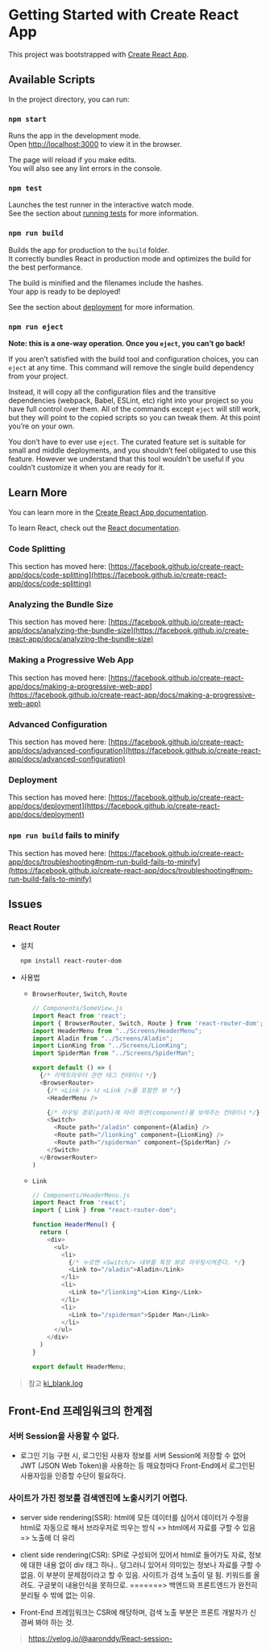 # Getting Started with Create React App

This project was bootstrapped with [Create React App](https://github.com/facebook/create-react-app).

## Available Scripts

In the project directory, you can run:

### `npm start`

Runs the app in the development mode.\
Open [http://localhost:3000](http://localhost:3000) to view it in the browser.

The page will reload if you make edits.\
You will also see any lint errors in the console.

### `npm test`

Launches the test runner in the interactive watch mode.\
See the section about [running tests](https://facebook.github.io/create-react-app/docs/running-tests) for more information.

### `npm run build`

Builds the app for production to the `build` folder.\
It correctly bundles React in production mode and optimizes the build for the best performance.

The build is minified and the filenames include the hashes.\
Your app is ready to be deployed!

See the section about [deployment](https://facebook.github.io/create-react-app/docs/deployment) for more information.

### `npm run eject`

**Note: this is a one-way operation. Once you `eject`, you can’t go back!**

If you aren’t satisfied with the build tool and configuration choices, you can `eject` at any time. This command will remove the single build dependency from your project.

Instead, it will copy all the configuration files and the transitive dependencies (webpack, Babel, ESLint, etc) right into your project so you have full control over them. All of the commands except `eject` will still work, but they will point to the copied scripts so you can tweak them. At this point you’re on your own.

You don’t have to ever use `eject`. The curated feature set is suitable for small and middle deployments, and you shouldn’t feel obligated to use this feature. However we understand that this tool wouldn’t be useful if you couldn’t customize it when you are ready for it.

## Learn More

You can learn more in the [Create React App documentation](https://facebook.github.io/create-react-app/docs/getting-started).

To learn React, check out the [React documentation](https://reactjs.org/).

### Code Splitting

This section has moved here: [https://facebook.github.io/create-react-app/docs/code-splitting](https://facebook.github.io/create-react-app/docs/code-splitting)

### Analyzing the Bundle Size

This section has moved here: [https://facebook.github.io/create-react-app/docs/analyzing-the-bundle-size](https://facebook.github.io/create-react-app/docs/analyzing-the-bundle-size)

### Making a Progressive Web App

This section has moved here: [https://facebook.github.io/create-react-app/docs/making-a-progressive-web-app](https://facebook.github.io/create-react-app/docs/making-a-progressive-web-app)

### Advanced Configuration

This section has moved here: [https://facebook.github.io/create-react-app/docs/advanced-configuration](https://facebook.github.io/create-react-app/docs/advanced-configuration)

### Deployment

This section has moved here: [https://facebook.github.io/create-react-app/docs/deployment](https://facebook.github.io/create-react-app/docs/deployment)

### `npm run build` fails to minify

This section has moved here: [https://facebook.github.io/create-react-app/docs/troubleshooting#npm-run-build-fails-to-minify](https://facebook.github.io/create-react-app/docs/troubleshooting#npm-run-build-fails-to-minify)


## Issues

### React Router

- 설치
  ```bash
  npm install react-router-dom
  ```

- 사용법

  - `BrowserRouter`, `Switch`, `Route`
    ```js
    // Components/SomeView.js
    import React from 'react';
    import { BrowserRouter, Switch, Route } from 'react-router-dom';
    import HeaderMenu from "../Screens/HeaderMenu";
    import Aladin from "../Screens/Aladin";
    import LionKing from "../Screens/LionKing";
    import SpiderMan from "../Screens/SpiderMan";

    export default () => (
      {/* 리액트라우터 관련 태그 컨테이너 */}
      <BrowserRouter>
        {/* <Link /> 나 <Link />를 포함한 뷰 */}
        <HeaderMenu />

        {/* 라우팅 경로(path)에 따라 화면(component)를 보여주는 컨테이너 */}
        <Switch>
          <Route path="/aladin" component={Aladin} />
          <Route path="/lionking" component={LionKing} />
          <Route path="/spiderman" component={SpiderMan} />
        </Switch>
      </BrowserRouter>
    )
    ```

  - `Link`
    ```js
    // Components/HeaderMenu.js
    import React from 'react';
    import { Link } from "react-router-dom";

    function HeaderMenu() {
      return (
        <div>
          <ul>
            <li>
              {/* 누르면 <Switch/> 내부를 특정 뷰로 라우팅시켜준다. */}
              <Link to="/aladin">Aladin</Link>
            </li>
            <li>
              <Link to="/lionking">Lion King</Link>
            </li>
            <li>
              <Link to="/spiderman">Spider Man</Link>
            </li>
          </ul>
        </div>
      )
    }

    export default HeaderMenu;
    ```


> 참고 [ki_blank.log](https://velog.io/@ki_blank/React-Router-1.-8njzuummrs)

## Front-End 프레임워크의 한계점

### 서버 Session을 사용할 수 없다.

- 로그인 기능 구현 시, 로그인된 사용자 정보를 서버 Session에 저장할 수 없어 JWT (JSON Web Token)을 사용하는 등 매요청마다 Front-End에서 로그인된 사용자임을 인증할 수단이 필요하다.

### 사이트가 가진 정보를 검색엔진에 노출시키기 어렵다.

- server side rendering(SSR): html에 모든 데이터를 심어서 데이터가 수정을 html로 자동으로 해서 브라우저로 띄우는 방식 => html에서 자료를 구할 수 있음 => 노출에 더 유리

- client side rendering(CSR): SPI로 구성되어 있어서 html로 들어가도 자료, 정보에 대한 내용 없이 div 태그 하나.. 덩그러니 있어서 의미있는 정보나 자료를 구할 수 없음. 이 부분이 문제점이라고 할 수 있음. 사이트가 검색 노출이 덜 됨. 키워드를 올려도. 구글봇이 내용인식을 못하므로. =======> 백엔드와 프론트엔드가 완전히 분리될 수 밖에 없는 이유.

- Front-End 프레임워크는 CSR에 해당하며, 검색 노출 부분은 프론트 개발자가 신경써 봐야 하는 것.

> https://velog.io/@aaronddy/React-session-